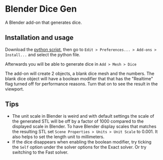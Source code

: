 # Blender Dice Gen

A Blender add-on that generates dice.

## Installation and usage

Download the [python script](https://raw.githubusercontent.com/Longi94/blender-dice-gen/main/blender_dice_gen.py), then go to `Edit > Preferences... > Add-ons > Install...` and select the python file.

Afterwards you will be able to generate dice in `Add > Mesh > Dice`

The add-on will create 2 objects, a blank dice mesh and the numbers. The blank dice object will have a boolean modifier that that has the "Realtime" flag turned off for performance reasons. Turn that on to see the result in the viewport.

## Tips

- The unit scale in Blender is weird and with default settings the scale of the generated STL will be off by a factor of 1000 compared to the displayed scale in Blender. To have Blender display scales that matches the resulting STL set `Scene Properties > Units > Unit Scale` to 0.001. It also helps to set the length unit to millimeters.
- If the dice disappears when enabling the boolean modifier, try ticking the `Self` option under the solver options for the Exact solver. Or try switching to the Fast solver.
